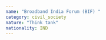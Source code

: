 ```yaml
---
name: "Broadband India Forum (BIF) "
category: civil_society
nature: "Think tank"
nationality: IND
---
```

    